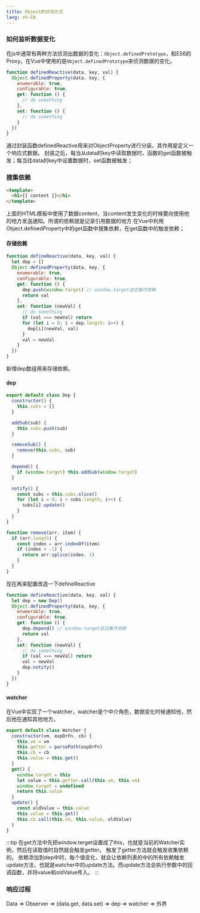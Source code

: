 ```yaml
---
title: Object的侦测方式
lang: zh-CN
---
```


### 如何监听数据变化
在js中通常有两种方法侦测出数据的变化：`Object.definedPrototype`，和ES6的Proxy。在Vue中使用的是`Object.definedPrototype`来侦测数据的变化。
```js
function definedReactive(data, key, val) {
  Object.definedProperty(data, key, {
    enumerable: true,
    configurable: true,
    get: function () {
      // do something
    },
    set: function () {
      // do something
    }
  })
}
```
通过封装函数definedReactive用来对ObjectProperty进行分装，其作用是定义一个响应式数据。
封装之后，每当从data的key中读取数据时，函数的get函数被触发；每当往data的key中设置数据时，set函数被触发；

### 搜集依赖

```html
<template>
  <h1>{{ content }}</h1>
</template>
```
上面的HTML模板中使用了数据content，当content发生变化的时候要向使用他的地方发送通知。所谓的依赖就是记录引用数据的地方
在Vue中利用Object.definedProperty中的get函数中搜集依赖，在get函数中的触发依赖；

#### 存储依赖

```js
function defineReactive(data, key, val) {
  let dep = []
  Object.definedProperty(data, key, {
    enumerable: true,
    configurable: true,
    get: function () {
      dep.push(window.target) // window.target这边看作依赖
      return val
    },
    set: function (newVal) {
      // do something
      if (val === newVal) return
      for (let i = 0; i < dep.length; i++) {
        dep[i](newVal, val)
      }
      val = newVal
    }
  })
}
```
新增dep数组用来存储依赖。

#### dep
```js
export default class Dep {
  constructor() {
    this.subs = []
  }

  addSub(sub) {
    this.subs.push(sub)
  }

  removeSub() {
    remove(this.subs, sub)
  }

  depend() {
    if (window.target) this.addSub(window.target)
  }

  notify() {
    const subs = this.subs.slice()
    for (let i = 0; i < subs.length; i++) {
      subs[i].update()
    }
  }
}

function remove(arr, item) {
  if (arr.length) {
    const index = arr.indexOf(item)
    if (index > -1) {
      return arr.splice(index, 1)
    }
  }
}
```
现在再来配置改造一下defineReactive
```js
function defineReactive(data, key, val) {
  let dep = new Dep()
  Object.definedProperty(data, key, {
    enumerable: true,
    configurable: true,
    get: function () {
      dep.depend() // window.target这边看作依赖
      return val
    },
    set: function (newVal) {
      // do something
      if (val === newVal) return
      val = newVal
      dep.notify()
    }
  })
}
```

#### watcher
在Vue中实现了一个watcher，watcher是个中介角色，数据变化时候通知他，然后他在通知其他地方。
```js
export default class Watcher {
  constructor(vm, expOrFn, cb) {
    this.vm = vm
    this.getter = parsePath(expOrFn)
    this.cb = cb
    this.value = this.get()
  }
  get() {
    window.target = this
    let value = this.getter.call(this.vm, this.vm)
    window.target = undefined
    return this.value
  }
  update() {
    const oldValue = this.value
    this.value = this.get()
    this.cb.call(this.vm, this.value, oldValue)
  }
}
```
:::tip
在get方法中先把window.terget设置成了this，也就是当前的Watcher实例，然后在读取值时自然就会触发getter。
触发了getter方法就会触发收集依赖的。
依赖添加到dep中时，每个值变化，就会让依赖列表的中的所有依赖触发update方法，也就是watcher中的update方法。而update方法会执行参数中的回调函数，并将value和oldValue传入。
:::

### 响应过程
 Data => Observer => (data.get, data.set) => dep => watcher => 外界
